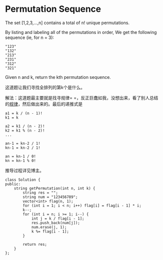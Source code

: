 Permutation Sequence
========
The set [1,2,3,…,n] contains a total of n! unique permutations.

By listing and labeling all of the permutations in order,
We get the following sequence (ie, for n = 3):
```
"123"
"132"
"213"
"231"
"312"
"321"
```
Given n and k, return the kth permutation sequence.

这道题让我们寻找全排列的第k个是什么。

解法：这道题最主要就是找寻规律= =，反正巨蠢如我，没想出来，看了别人总结的[规律](http://www.cnblogs.com/grandyang/p/4358678.html)，然后做出来的。最后的递推式是

```
a1 = k / (n - 1)!
k1 = k

a2 = k1 / (n - 2)!
k2 = k1 % (n - 2)!
...

an-1 = kn-2 / 1!
kn-1 = kn-2 / 1!

an = kn-1 / 0!
kn = kn-1 % 0!
```
推导过程详见博主。

```
class Solution {
public:
    string getPermutation(int n, int k) {
        string res = "";
        string num = "123456789";
        vector<int> flag(n, 1);
        for (int i = 1; i < n; i++) flag[i] = flag[i - 1] * i;
        k--;
        for (int i = n; i >= 1; i--) {
            int j = k / flag[i - 1];
            res.push_back(num[j]);
            num.erase(j, 1);
            k %= flag[i - 1];
        }

        return res;
    }
};
```
